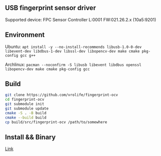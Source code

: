 
## USB fingerprint sensor driver

Supported device: FPC Sensor Controller L:0001 FW:021.26.2.x (10a5:9201)

## Environment

Ubuntu: `apt install -y --no-install-recommends libusb-1.0-0-dev libevent-dev libdbus-1-dev libssl-dev libopencv-dev make cmake pkg-config gcc g++`

Archlinux: `pacman --noconfirm -S libusb libevent libdbus openssl libopencv-dev make cmake pkg-config gcc`

## Build

```bash
git clone https://github.com/vrolife/fingerprint-ocv
cd fingerprint-ocv
git submodule init
git submodule update
cmake -S . -B build
cmake --build build
cp build/src/fingerprint-ocv /path/to/somewhere
```

## Install && Binary

[Link](https://github.com/vrolife/modern_laptop/tree/main/drivers/fingerprint)
